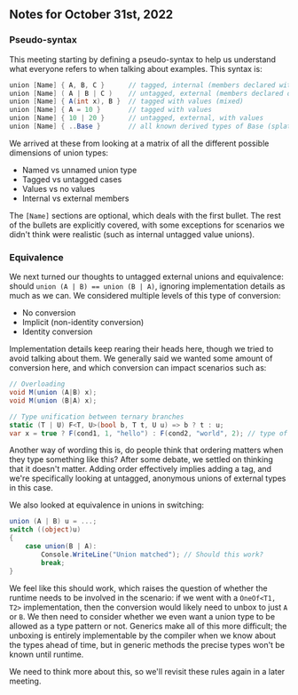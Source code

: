 ## Notes for October 31st, 2022

### Pseudo-syntax

This meeting starting by defining a pseudo-syntax to help us understand what everyone refers to when talking
about examples. This syntax is:

```cs
union [Name] { A, B, C }      // tagged, internal (members declared within type)
union [Name] ( A | B | C )    // untagged, external (members declared outside type)
union [Name] { A(int x), B }  // tagged with values (mixed)
union [Name] { A = 10 }       // tagged with values
union [Name] { 10 | 20 }      // untagged, external, with values
union [Name] { ..Base }       // all known derived types of Base (splatting). Covered by `union Name { Base }` 
```

We arrived at these from looking at a matrix of all the different possible dimensions of union types:

* Named vs unnamed union type
* Tagged vs untagged cases
* Values vs no values
* Internal vs external members

The `[Name]` sections are optional, which deals with the first bullet. The rest of the bullets are explicitly covered,
with some exceptions for scenarios we didn't think were realistic (such as internal untagged value unions).

### Equivalence

We next turned our thoughts to untagged external unions and equivalence: should `union (A | B) == union (B | A)`, ignoring
implementation details as much as we can. We considered multiple levels of this type of conversion:

* No conversion
* Implicit (non-identity conversion)
* Identity conversion

Implementation details keep rearing their heads here, though we tried to avoid talking about them. We generally said we wanted
some amount of conversion here, and which conversion can impact scenarios such as:

```cs
// Overloading
void M(union (A|B) x);
void M(union (B|A) x);

// Type unification between ternary branches
static (T | U) F<T, U>(bool b, T t, U u) => b ? t : u;
var x = true ? F(cond1, 1, "hello") : F(cond2, "world", 2); // type of var? union (int | string) or union(string | int)
```

Another way of wording this is, do people think that ordering matters when they type something like this? After some debate,
we settled on thinking that it doesn't matter. Adding order effectively implies adding a tag, and we're specifically looking
at untagged, anonymous unions of external types in this case.

We also looked at equivalence in unions in switching:

```cs
union (A | B) u = ...;
switch ((object)u)
{
    case union(B | A):
        Console.WriteLine("Union matched"); // Should this work?
        break;
}
```

We feel like this should work, which raises the question of whether the runtime needs to be involved in the scenario: if we
went with a `OneOf<T1, T2>` implementation, then the conversion would likely need to unbox to just `A` or `B`. We then need
to consider whether we even want a union type to be allowed as a type pattern or not. Generics make all of this more difficult;
the unboxing is entirely implementable by the compiler when we know about the types ahead of time, but in generic methods the
precise types won't be known until runtime.

We need to think more about this, so we'll revisit these rules again in a later meeting.

